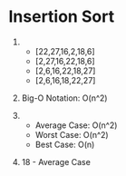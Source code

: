 # Insertion Sort

1.
    * [22,27,16,2,18,6]
    * [2,27,16,22,18,6]
    * [2,6,16,22,18,27]
    * [2,6,16,18,22,27]

2. Big-O Notation: O(n^2)

3.
    * Average Case: O(n^2)
    * Worst Case: O(n^2)
    * Best Case: O(n)

4. 18 - Average Case
